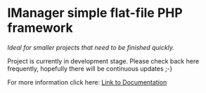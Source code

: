 # IManager simple flat-file PHP framework
_Ideal for smaller projects that need to be finished quickly._

Project is currently in development stage. Please check back here frequently, hopefully there will be continuous updates ;-)

For more information click here: [Link to Documentation](../wiki/home/)